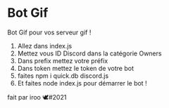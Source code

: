 # Bot Gif
Bot Gif pour vos serveur gif !

1. Allez dans index.js
2. Mettez vous ID Discord dans la catégorie Owners
3. Dans prefix mettez votre préfix
4. Dans token mettez le token de votre bot
5. faites npm i quick.db discord.js
6. Et faites node index.js pour démarrer le bot !


fait par iroo 🕊#2021
